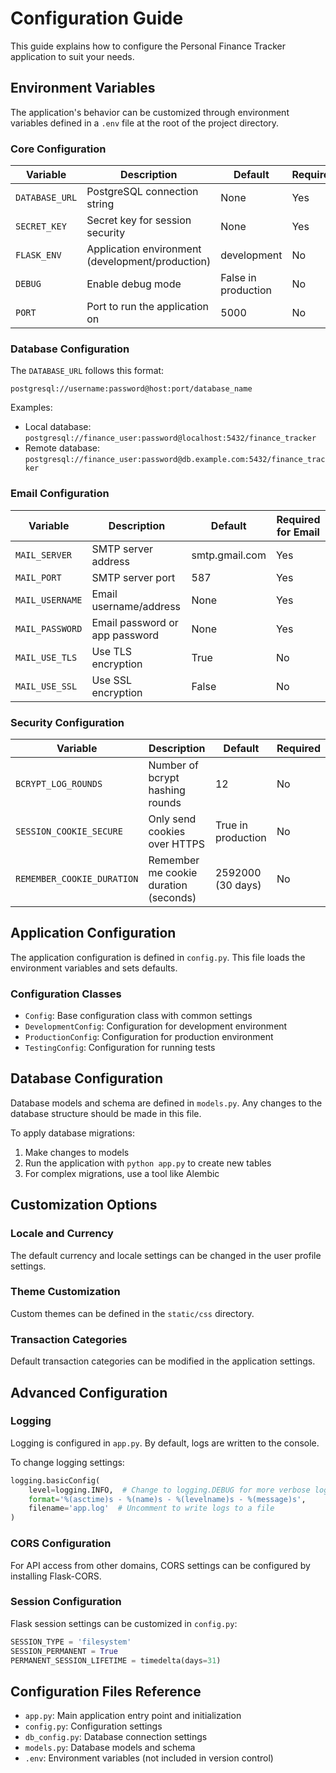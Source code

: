 # Configuration Guide

This guide explains how to configure the Personal Finance Tracker application to suit your needs.

## Environment Variables

The application's behavior can be customized through environment variables defined in a `.env` file at the root of the project directory.

### Core Configuration

| Variable | Description | Default | Required |
|----------|-------------|---------|----------|
| `DATABASE_URL` | PostgreSQL connection string | None | Yes |
| `SECRET_KEY` | Secret key for session security | None | Yes |
| `FLASK_ENV` | Application environment (development/production) | development | No |
| `DEBUG` | Enable debug mode | False in production | No |
| `PORT` | Port to run the application on | 5000 | No |

### Database Configuration

The `DATABASE_URL` follows this format:
```
postgresql://username:password@host:port/database_name
```

Examples:
- Local database: `postgresql://finance_user:password@localhost:5432/finance_tracker`
- Remote database: `postgresql://finance_user:password@db.example.com:5432/finance_tracker`

### Email Configuration

| Variable | Description | Default | Required for Email |
|----------|-------------|---------|----------|
| `MAIL_SERVER` | SMTP server address | smtp.gmail.com | Yes |
| `MAIL_PORT` | SMTP server port | 587 | Yes |
| `MAIL_USERNAME` | Email username/address | None | Yes |
| `MAIL_PASSWORD` | Email password or app password | None | Yes |
| `MAIL_USE_TLS` | Use TLS encryption | True | No |
| `MAIL_USE_SSL` | Use SSL encryption | False | No |

### Security Configuration

| Variable | Description | Default | Required |
|----------|-------------|---------|----------|
| `BCRYPT_LOG_ROUNDS` | Number of bcrypt hashing rounds | 12 | No |
| `SESSION_COOKIE_SECURE` | Only send cookies over HTTPS | True in production | No |
| `REMEMBER_COOKIE_DURATION` | Remember me cookie duration (seconds) | 2592000 (30 days) | No |

## Application Configuration

The application configuration is defined in `config.py`. This file loads the environment variables and sets defaults.

### Configuration Classes

- `Config`: Base configuration class with common settings
- `DevelopmentConfig`: Configuration for development environment
- `ProductionConfig`: Configuration for production environment
- `TestingConfig`: Configuration for running tests

## Database Configuration

Database models and schema are defined in `models.py`. Any changes to the database structure should be made in this file.

To apply database migrations:

1. Make changes to models
2. Run the application with `python app.py` to create new tables
3. For complex migrations, use a tool like Alembic

## Customization Options

### Locale and Currency

The default currency and locale settings can be changed in the user profile settings.

### Theme Customization

Custom themes can be defined in the `static/css` directory.

### Transaction Categories

Default transaction categories can be modified in the application settings.

## Advanced Configuration

### Logging

Logging is configured in `app.py`. By default, logs are written to the console.

To change logging settings:

```python
logging.basicConfig(
    level=logging.INFO,  # Change to logging.DEBUG for more verbose logs
    format='%(asctime)s - %(name)s - %(levelname)s - %(message)s',
    filename='app.log'  # Uncomment to write logs to a file
)
```

### CORS Configuration

For API access from other domains, CORS settings can be configured by installing Flask-CORS.

### Session Configuration

Flask session settings can be customized in `config.py`:

```python
SESSION_TYPE = 'filesystem'
SESSION_PERMANENT = True
PERMANENT_SESSION_LIFETIME = timedelta(days=31)
```

## Configuration Files Reference

- `app.py`: Main application entry point and initialization
- `config.py`: Configuration settings
- `db_config.py`: Database connection settings
- `models.py`: Database models and schema
- `.env`: Environment variables (not included in version control)